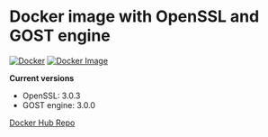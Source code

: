 # Docker image with OpenSSL and GOST engine

[![Docker](https://img.shields.io/docker/automated/alexandermatveev/openssl-gost?label=Docker&style=flat)](https://hub.docker.com/r/alexandermatveev/openssl-gost)
[![Docker Image](https://github.com/AlexanderMatveev/docker-openssl-gost/actions/workflows/docker-image.yml/badge.svg)](https://github.com/AlexanderMatveev/docker-openssl-gost/actions/workflows/docker-image.yml)

**Current versions**

- OpenSSL: 3.0.3
- GOST engine: 3.0.0

[Docker Hub Repo](https://hub.docker.com/r/alexandermatveev/openssl-gost)